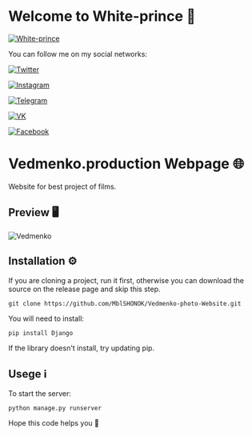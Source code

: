 # Welcome to White-prince :crown:

 [![White-prince](https://github.com/White-prince/White-prince/blob/main/assets/White-prince_01.jpg?raw=true)](https://white-prince.github.io/Homepage/)

You can follow me on my social networks:

[![Twitter](https://img.shields.io/badge/-Twitter-131313?style=for-the-badge&logo=Twitter)](https://twitter.com/White_prince_0)

[![Instagram](https://img.shields.io/badge/-Instagram-131313?style=for-the-badge&logo=Instagram)](https://www.instagram.com/0xe_white_prince_ex0/)

[![Telegram](https://img.shields.io/badge/-Telegram-131313?style=for-the-badge&logo=Telegram)](https://t.me/Dark_Hub_info)

[![VK](https://img.shields.io/badge/-VK-131313?style=for-the-badge&logo=VK)](https://vk.com/id333667069)

[![Facebook](https://img.shields.io/badge/-Facebook-131313?style=for-the-badge&logo=Facebook)](https://www.facebook.com/profile.php?id=100023988285502)

# Vedmenko.production Webpage :globe_with_meridians:

Website for best project of films.

## Preview :desktop_computer:

![Vedmenko]()

## Installation :gear:

If you are cloning a project, run it first, otherwise you can download the source on the release page and skip this step.

    git clone https://github.com/MblSHONOK/Vedmenko-photo-Website.git

You will need to install:

    pip install Django

If the library doesn't install, try updating pip.

## Usege :information_source:


To start the server:
    
    python manage.py runserver

Hope this code helps you :crown:
